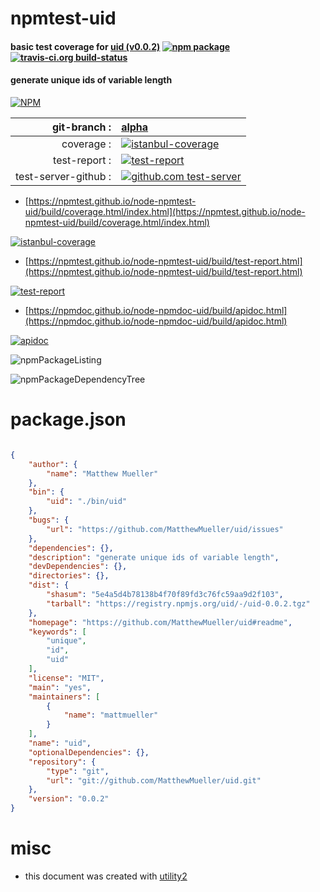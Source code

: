 # npmtest-uid

#### basic test coverage for  [uid (v0.0.2)](https://github.com/MatthewMueller/uid#readme)  [![npm package](https://img.shields.io/npm/v/npmtest-uid.svg?style=flat-square)](https://www.npmjs.org/package/npmtest-uid) [![travis-ci.org build-status](https://api.travis-ci.org/npmtest/node-npmtest-uid.svg)](https://travis-ci.org/npmtest/node-npmtest-uid)

#### generate unique ids of variable length

[![NPM](https://nodei.co/npm/uid.png?downloads=true&downloadRank=true&stars=true)](https://www.npmjs.com/package/uid)

| git-branch : | [alpha](https://github.com/npmtest/node-npmtest-uid/tree/alpha)|
|--:|:--|
| coverage : | [![istanbul-coverage](https://npmtest.github.io/node-npmtest-uid/build/coverage.badge.svg)](https://npmtest.github.io/node-npmtest-uid/build/coverage.html/index.html)|
| test-report : | [![test-report](https://npmtest.github.io/node-npmtest-uid/build/test-report.badge.svg)](https://npmtest.github.io/node-npmtest-uid/build/test-report.html)|
| test-server-github : | [![github.com test-server](https://npmtest.github.io/node-npmtest-uid/GitHub-Mark-32px.png)](https://npmtest.github.io/node-npmtest-uid/build/app/index.html) | | build-artifacts : | [![build-artifacts](https://npmtest.github.io/node-npmtest-uid/glyphicons_144_folder_open.png)](https://github.com/npmtest/node-npmtest-uid/tree/gh-pages/build)|

- [https://npmtest.github.io/node-npmtest-uid/build/coverage.html/index.html](https://npmtest.github.io/node-npmtest-uid/build/coverage.html/index.html)

[![istanbul-coverage](https://npmtest.github.io/node-npmtest-uid/build/screenCapture.buildCi.browser.%252Ftmp%252Fbuild%252Fcoverage.lib.html.png)](https://npmtest.github.io/node-npmtest-uid/build/coverage.html/index.html)

- [https://npmtest.github.io/node-npmtest-uid/build/test-report.html](https://npmtest.github.io/node-npmtest-uid/build/test-report.html)

[![test-report](https://npmtest.github.io/node-npmtest-uid/build/screenCapture.buildCi.browser.%252Ftmp%252Fbuild%252Ftest-report.html.png)](https://npmtest.github.io/node-npmtest-uid/build/test-report.html)

- [https://npmdoc.github.io/node-npmdoc-uid/build/apidoc.html](https://npmdoc.github.io/node-npmdoc-uid/build/apidoc.html)

[![apidoc](https://npmdoc.github.io/node-npmdoc-uid/build/screenCapture.buildCi.browser.%252Ftmp%252Fbuild%252Fapidoc.html.png)](https://npmdoc.github.io/node-npmdoc-uid/build/apidoc.html)

![npmPackageListing](https://npmtest.github.io/node-npmtest-uid/build/screenCapture.npmPackageListing.svg)

![npmPackageDependencyTree](https://npmtest.github.io/node-npmtest-uid/build/screenCapture.npmPackageDependencyTree.svg)



# package.json

```json

{
    "author": {
        "name": "Matthew Mueller"
    },
    "bin": {
        "uid": "./bin/uid"
    },
    "bugs": {
        "url": "https://github.com/MatthewMueller/uid/issues"
    },
    "dependencies": {},
    "description": "generate unique ids of variable length",
    "devDependencies": {},
    "directories": {},
    "dist": {
        "shasum": "5e4a5d4b78138b4f70f89fd3c76fc59aa9d2f103",
        "tarball": "https://registry.npmjs.org/uid/-/uid-0.0.2.tgz"
    },
    "homepage": "https://github.com/MatthewMueller/uid#readme",
    "keywords": [
        "unique",
        "id",
        "uid"
    ],
    "license": "MIT",
    "main": "yes",
    "maintainers": [
        {
            "name": "mattmueller"
        }
    ],
    "name": "uid",
    "optionalDependencies": {},
    "repository": {
        "type": "git",
        "url": "git://github.com/MatthewMueller/uid.git"
    },
    "version": "0.0.2"
}
```



# misc
- this document was created with [utility2](https://github.com/kaizhu256/node-utility2)
